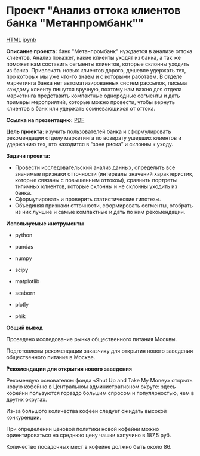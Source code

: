 # Проект "Анализ оттока клиентов банка "Метанпромбанк""

[HTML](https://github.com/AVRotaev/yandex_practicum_Portfolio/blob/main/Bank_clients_churn_analysis/Bank_clients_churn_analysis.html) [ipynb](https://github.com/AVRotaev/yandex_practicum_Portfolio/blob/main/Bank_clients_churn_analysis/Bank_clients_churn_analysis.ipynb)

**Описание проекта:** банк "Метанпромбанк" нуждается в анализе оттока клиентов. Анализ покажет, какие клиенты уходят из банка, а так же поможет нам составить сегменты клиентов, которые склонны уходить из банка. Привлекать новых клиентов дорого, дешевле удержать тех, про которых мы уже что-то знаем и с которыми работаем. В отделе маркетинга банка нет автоматизированных систем рассылок, письма каждому клиенту пишутся вручную, поэтому нам важно для отдела маркетинга представить компактные однородные сегменты и дать примеры мероприятий, которые можно провести, чтобы вернуть клиентов в банк или удержать сомневающихся от оттока.

**Ссылка на презентацию:** [PDF](https://github.com/AVRotaev/yandex_practicum_Portfolio/blob/main/Bank_clients_churn_analysis/%D0%90%D0%BD%D0%B0%D0%BB%D0%B8%D0%B7%20%D0%BE%D1%82%D1%82%D0%BE%D0%BA%D0%B0%20%D0%BA%D0%BB%D0%B8%D0%B5%D0%BD%D1%82%D0%BE%D0%B2%20%D0%B1%D0%B0%D0%BD%D0%BA%D0%B0%20%D0%9C%D0%B5%D1%82%D0%B0%D0%BD%D0%BF%D1%80%D0%BE%D0%BC%D0%B1%D0%B0%D0%BD%D0%BA.pdf)

**Цель проекта:** изучить пользователей банка и сформулировать рекомендации отделу маркетинга по возврату ушедших клиентов и удержанию тех, кто находится в “зоне риска” и склонны к уходу. 

**Задачи проекта:**

- Провести исследовательский анализ данных, определить все значимые признаки отточности (интервалы значений характеристик, которые связаны с повышенным оттоком), сравнить портреты типичных клиентов, которые склонны и не склонны уходить из банка.
- Сформулировать и проверить статистические гипотезы.
- Объединяя признаки отточности, сформировать сегменты, отобрать из них лучшие и самые компактные и дать по ним рекомендации.

**Используемые инструменты**

- python

- pandas

- numpy

- scipy

- matplotlib

- seaborn

- plotly

- phik


**Общий вывод**

Проведено  исследование рынка общественного питания Москвы.

Подготовлены рекомендации заказчику для открытия нового заведения общественного питания в Москве.

**Рекомендации для открытия нового заведения**

Рекомендую основателям фонда «Shut Up and Take My Money» открыть новую кофейню в Центральном административном округе: здесь кофейни пользуются гораздо большим спросом и популярностью, чем в других округах. 

Из-за большого количества кофеен следует ожидать высокой конкуренции. 

При определении ценовой политики новой кофейни можно ориентироваться на среднюю цену чашки капучино в 187,5 руб. 

Количество посадочных мест в кофейне должно быть около 86. 
